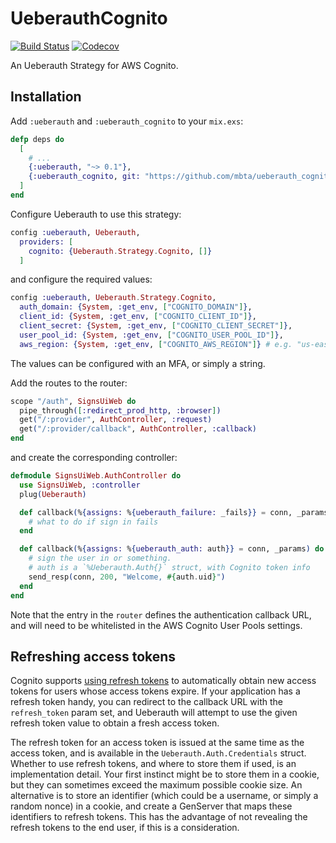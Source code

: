 # UeberauthCognito

[![Build Status](https://semaphoreci.com/api/v1/mbta/ueberauth_cognito/branches/master/shields_badge.svg)](https://semaphoreci.com/mbta/ueberauth_cognito)
[![Codecov](https://codecov.io/gh/mbta/ueberauth_cognito/branch/master/graph/badge.svg)](https://codecov.io/gh/mbta/ueberauth_cognito)

An Ueberauth Strategy for AWS Cognito.

## Installation

Add `:ueberauth` and `:ueberauth_cognito` to your `mix.exs`:

```ex
defp deps do
  [
    # ...
    {:ueberauth, "~> 0.1"},
    {:ueberauth_cognito, git: "https://github.com/mbta/ueberauth_cognito.git"}
  ]
end
```

Configure Ueberauth to use this strategy:

```ex
config :ueberauth, Ueberauth,
  providers: [
    cognito: {Ueberauth.Strategy.Cognito, []}
  ]
```

and configure the required values:

```ex
config :ueberauth, Ueberauth.Strategy.Cognito,
  auth_domain: {System, :get_env, ["COGNITO_DOMAIN"]},
  client_id: {System, :get_env, ["COGNITO_CLIENT_ID"]},
  client_secret: {System, :get_env, ["COGNITO_CLIENT_SECRET"]},
  user_pool_id: {System, :get_env, ["COGNITO_USER_POOL_ID"]},
  aws_region: {System, :get_env, ["COGNITO_AWS_REGION"]} # e.g. "us-east-1"
```

The values can be configured with an MFA, or simply a string.

Add the routes to the router:

```ex
scope "/auth", SignsUiWeb do
  pipe_through([:redirect_prod_http, :browser])
  get("/:provider", AuthController, :request)
  get("/:provider/callback", AuthController, :callback)
end
```

and create the corresponding controller:

```ex
defmodule SignsUiWeb.AuthController do
  use SignsUiWeb, :controller
  plug(Ueberauth)

  def callback(%{assigns: %{ueberauth_failure: _fails}} = conn, _params) do
    # what to do if sign in fails
  end

  def callback(%{assigns: %{ueberauth_auth: auth}} = conn, _params) do
    # sign the user in or something.
    # auth is a `%Ueberauth.Auth{}` struct, with Cognito token info
    send_resp(conn, 200, "Welcome, #{auth.uid}")
  end
end
```

Note that the entry in the `router` defines the authentication callback URL, and will need to be whitelisted in the AWS Cognito User Pools settings.

## Refreshing access tokens

Cognito supports [using refresh tokens](https://www.oauth.com/oauth2-servers/access-tokens/refreshing-access-tokens/) to automatically obtain new access tokens for users whose access tokens expire. If your application has a refresh token handy, you can redirect to the callback URL with the `refresh_token` param set, and Ueberauth will attempt to use the given refresh token value to obtain a fresh access token.

The refresh token for an access token is issued at the same time as the access token, and is available in the `Ueberauth.Auth.Credentials` struct. Whether to use refresh tokens, and where to store them if used, is an implementation detail. Your first instinct might be to store them in a cookie, but they can sometimes exceed the maximum possible cookie size. An alternative is to store an identifier (which could be a username, or simply a random nonce) in a cookie, and create a GenServer that maps these identifiers to refresh tokens. This has the advantage of not revealing the refresh tokens to the end user, if this is a consideration.
